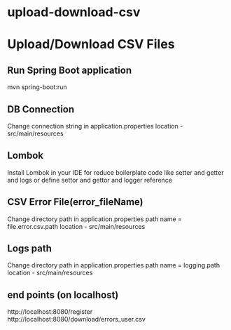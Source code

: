 # upload-download-csv

# Upload/Download CSV Files


## Run Spring Boot application

mvn spring-boot:run

## DB Connection
Change connection string in application.properties
location - src/main/resources

## Lombok 
Install Lombok in your IDE for reduce boilerplate code like setter and getter and logs
or
define settor and gettor and logger reference

## CSV Error File(error_fileName)
Change directory path in application.properties
path name = file.error.csv.path
location - src/main/resources

## Logs path
Change directory path in application.properties
path name  = logging.path
location - src/main/resources

## end points (on localhost)
http://localhost:8080/register
http://localhost:8080/download/errors_user.csv


